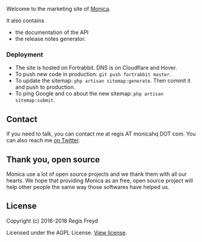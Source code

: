 Welcome to the marketing site of [Monica](https://monicahq.com).

It also contains
* the documentation of the API
* the release notes generator.

### Deployment

* The site is hosted on Fortrabbit. DNS is on Cloudflare and Hover.
* To push new code in production: `git push fortrabbit master`.
* To update the sitemap: `php artisan sitemap:generate`. Then commit it and push to production.
* To ping Google and co about the new sitemap: `php artisan sitemap:submit`.

## Contact

If you need to talk, you can contact me at regis AT monicahq DOT com. You can also reach me [on Twitter](https://twitter.com/djaiss).

## Thank you, open source

Monica use a lot of open source projects and we thank them with all our hearts. We hope that providing Monica as an free, open source project will help other people the same way those softwares have helped us.

## License

Copyright (c) 2016-2018 Regis Freyd

Licensed under the AGPL License. [View license](/LICENSE).
